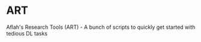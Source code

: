 # ART
Aflah's Research Tools (ART) - A bunch of scripts to quickly get started with tedious DL tasks

